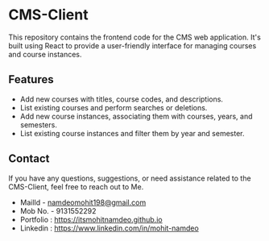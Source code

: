 # CMS-Client

This repository contains the frontend code for the CMS web application. It's built using React to provide a user-friendly interface for managing courses and course instances.

## Features

- Add new courses with titles, course codes, and descriptions.
- List existing courses and perform searches or deletions.
- Add new course instances, associating them with courses, years, and semesters.
- List existing course instances and filter them by year and semester.
  
## Contact

If you have any questions, suggestions, or need assistance related to the CMS-Client, feel free to reach out to Me.

- MailId - namdeomohit198@gmail.com
- Mob No. - 9131552292
- Portfolio : https://itsmohitnamdeo.github.io
- Linkedin : https://www.linkedin.com/in/mohit-namdeo
